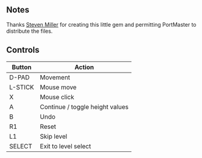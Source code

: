 ## Notes

Thanks [Steven Miller](https://steven-miller.itch.io) for creating this little gem and permitting PortMaster to distribute the files.


## Controls

| Button  | Action                          |
| ------- | ------------------------------- |
| D-PAD   | Movement                        |
| L-STICK | Mouse move                      |
| X       | Mouse click                     |
| A       | Continue / toggle height values |
| B       | Undo                            |
| R1      | Reset                           |
| L1      | Skip level                      |
| SELECT  | Exit to level select            |
